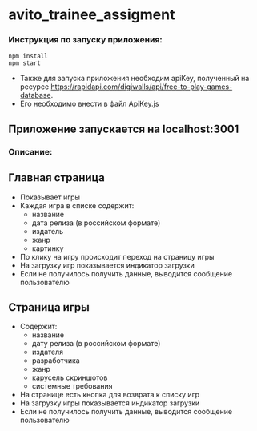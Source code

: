 # avito_trainee_assigment

### Инструкция по  запуску приложения:
```
npm install
npm start
```
- Также для запуска приложения необходим apiKey, полученный на ресурсе https://rapidapi.com/digiwalls/api/free-to-play-games-database. 
- Его необходимо внести в файл ApiKey.js
## Приложение запускается на localhost:3001

### Описание: 
## Главная страница
- Показывает игры
- Каждая игра в списке содержит:
	- название
	- дата релиза (в российском формате)
    - издатель
    - жанр
    - картинку
- По клику на игру происходит переход на страницу игры
- На загрузку игр показывается индикатор загрузки
- Если не получилось получить данные, выводится сообщение пользователю
## Страница игры
- Содержит:	
	- название
	- дату релиза (в российском формате)
    - издателя
    - разработчика
    - жанр
    - карусель скриншотов
    - системные требования
- На странице есть кнопка для возврата к списку игр
- На загрузку игры показывается индикатор загрузки
- Если не получилось получить данные, выводится сообщение пользователю

